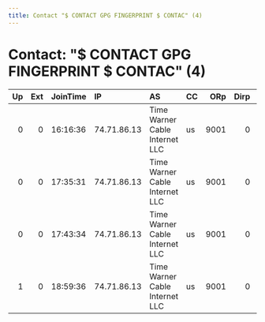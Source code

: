 ```yaml
---
title: Contact "$ CONTACT GPG FINGERPRINT $ CONTAC" (4)
---
```


# Contact: "$ CONTACT GPG FINGERPRINT $ CONTAC" (4)

|   Up |   Ext | JoinTime   | IP          | AS                             | CC   |   ORp |   Dirp | OS    | Version   | Nickname     |   eFamMembers |
|-----:|------:|:-----------|:------------|:-------------------------------|:-----|------:|-------:|:------|:----------|:-------------|--------------:|
|    0 |     0 | 16:16:36   | 74.71.86.13 | Time Warner Cable Internet LLC | us   |  9001 |      0 | Linux | 0.3.0.8   | nervouspayne |             1 |
|    0 |     0 | 17:35:31   | 74.71.86.13 | Time Warner Cable Internet LLC | us   |  9001 |      0 | Linux | 0.3.0.8   | nervouspayne |             1 |
|    0 |     0 | 17:43:34   | 74.71.86.13 | Time Warner Cable Internet LLC | us   |  9001 |      0 | Linux | 0.3.0.8   | nervouspayne |             1 |
|    1 |     0 | 18:59:36   | 74.71.86.13 | Time Warner Cable Internet LLC | us   |  9001 |      0 | Linux | 0.3.0.8   | nervouspayne |             1 |
